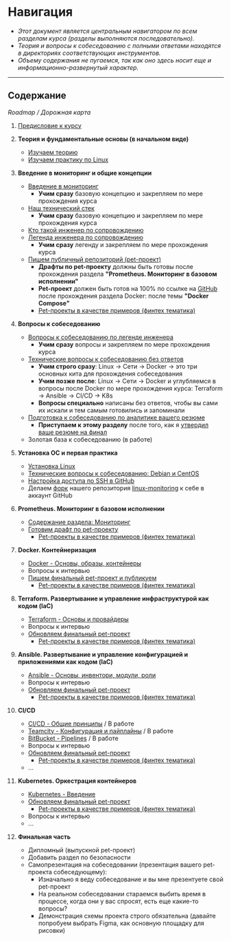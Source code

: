 # Навигация

- _Этот документ является центральным навигатором по всем разделам курса (разделы выполняются последовательно)._
- _Теория и вопросы к собеседованию с полными ответами находятся в директориях соответствующих инструментов._
- _Объему содержания не пугаемся, так как оно здесь носит еще и информационно-развернутый характер._

---

## Содержание

_Roadmap / Дорожная карта_

1. [Предисловие к курсу](https://github.com/lamjob1993/linux-monitoring/blob/main/navigation/others/%D0%9F%D1%80%D0%B5%D0%B4%D0%B8%D1%81%D0%BB%D0%BE%D0%B2%D0%B8%D0%B5%20%D0%BA%20%D0%BA%D1%83%D1%80%D1%81%D1%83.md)
2.  **Теория и фундаментальные основы (в начальном виде)**
    * [Изучаем теорию](https://teletype.in/@lamjob/wjNvt64l77l)
    * [Изучаем практику по Linux](https://teletype.in/@lamjob/SsV-puwmQlR)

3.  **Введение в мониторинг и общие концепции**
    * [Введение в мониторинг](https://github.com/lamjob1993/linux-monitoring/tree/main/navigation/introduction_monitoring)
       * **Учим сразу** базовую концепцию и закрепляем по мере прохождения курса
    * [Наш технический стек](https://github.com/lamjob1993/linux-monitoring/blob/main/navigation/others/%D0%A1%D1%82%D0%B5%D0%BA%20%D0%BE%D1%82%D0%B4%D0%B5%D0%BB%D0%B0.md)
       * **Учим сразу** базовую концепцию и закрепляем по мере прохождения курса
    * [Кто такой инженер по сопровождению](https://teletype.in/@lamjob/B9uUuCqXaTu)
    * [Легенда инженера по сопровождению](https://github.com/lamjob1993/linux-monitoring/blob/main/navigation/others/%D0%9B%D0%B5%D0%B3%D0%B5%D0%BD%D0%B4%D0%B0%20%D0%B8%D0%BD%D0%B6%D0%B5%D0%BD%D0%B5%D1%80%D0%B0.md)
       * **Учим сразу** легенду и закрепляем по мере прохождения курса
    * [Пишем публичный репозиторий (pet-проект)](https://github.com/lamjob1993/linux-monitoring/blob/main/navigation/public_repository/README.md)
       * **Драфты по pet-проекту** должны быть готовы после прохождения раздела **"Prometheus. Мониторинг в базовом исполнении"**
       * **Pet-проект** должен быть готов на 100% по ссылке на [GitHub](https://github.com/) после прохождения раздела Docker: после темы **"Docker Compose"**
       * [Pet-проекты в качестве примеров (финтех тематика)
](https://github.com/lamjob1993/linux-monitoring/blob/main/navigation/public_repository/example-pet.md)
    
4. **Вопросы к собеседованию**
    * [Вопросы к собеседованию по легенде инженера](https://github.com/lamjob1993/linux-monitoring/blob/main/navigation/others/%D0%92%D0%BE%D0%BF%D1%80%D0%BE%D1%81%D1%8B%20%D0%BA%20%D0%BB%D0%B5%D0%B3%D0%B5%D0%BD%D0%B4%D0%B5.md)
       * **Учим сразу** вопросы и закрепляем по мере прохождения курса
    * [Технические вопросы к собеседованию без ответов](https://github.com/lamjob1993/linux-monitoring/blob/main/navigation/others/%D0%92%D0%BE%D0%BF%D1%80%D0%BE%D1%81%D1%8B%20%D0%B1%D0%B5%D0%B7%20%D0%BE%D1%82%D0%B2%D0%B5%D1%82%D0%BE%D0%B2.md)
       * **Учим строго сразу**: Linux → Сети → Docker → это три основных кита для прохождения собеседования
       * **Учим позже после**: Linux → Сети → Docker и углубляемся в вопросы после Docker по мере прохождения курса: Terraform → Ansible → CI/CD → K8s
       * **Вопросы специально** написаны без ответов, чтобы вы сами их искали и тем самым готовились и запоминали
    * [Подготовка к собеседованию по аналитике вашего резюме](https://github.com/lamjob1993/linux-monitoring/blob/main/navigation/cv_final/README.md)
       * **Приступаем к этому разделу** после того, как я [утвердил ваше резюме на финал](https://t.me/c/2168307578/253/257)
    * Золотая база к собеседованию (в работе)

4. **Установка ОС и первая практика**
    * [Установка Linux](https://github.com/lamjob1993/linux-monitoring/tree/main/tasks/linux_install)
    * [Технические вопросы к собеседованию: Debian и CentOS](https://github.com/lamjob1993/linux-monitoring/blob/main/tasks/linux_install/tech_questions.md)
    * [Настройка доступа по SSH в GitHub](https://github.com/lamjob1993/linux-monitoring/blob/main/.files/%D0%93%D0%B5%D0%BD%D0%B5%D1%80%D0%B0%D1%86%D0%B8%D1%8F%20SSH%20%D0%B4%D0%BB%D1%8F%20GitHub.md)
    * Делаем [форк](https://github.com/lamjob1993/linux-monitoring/blob/main/.files/%D0%A4%D0%BE%D1%80%D0%BA%20%D0%B2%20GitHub.md) нашего репозитория [linux-monitoring](https://github.com/lamjob1993/linux-monitoring) к себе в аккаунт GitHub

5.  **Prometheus. Мониторинг в базовом исполнении**
    * [Содержание раздела: Мониторинг](https://github.com/lamjob1993/linux-monitoring/blob/main/tasks/README.md)
    * [Готовим драфт по pet-проекту](https://github.com/lamjob1993/linux-monitoring/blob/main/navigation/public_repository/README.md)
       * [Pet-проекты в качестве примеров (финтех тематика)](https://github.com/lamjob1993/linux-monitoring/blob/main/navigation/public_repository/example-pet.md)

6.  **Docker. Контейнеризация**
    * [Docker - Основы, образы, контейнеры](https://github.com/lamjob1993/docker-monitoring)
    * Вопросы к интервью
    * [Пишем финальный pet-проект и публикуем](https://github.com/lamjob1993/linux-monitoring/blob/main/navigation/public_repository/README.md)
       * [Pet-проекты в качестве примеров (финтех тематика)](https://github.com/lamjob1993/linux-monitoring/blob/main/navigation/public_repository/example-pet.md)

7.  **Terraform. Развертывание и управление инфраструктурой как кодом (IaC)**
    * [Terraform - Основы и провайдеры](https://github.com/lamjob1993/terraform-monitoring)
    * Вопросы к интервью
    * [Обновляем финальный pet-проект](https://github.com/lamjob1993/linux-monitoring/blob/main/navigation/public_repository/README.md)
       * [Pet-проекты в качестве примеров (финтех тематика)](https://github.com/lamjob1993/linux-monitoring/blob/main/navigation/public_repository/example-pet.md)

8.  **Ansible. Развертывание и управление конфигурацией и приложениями как кодом (IaC)**
    * [Ansible - Основы, инвентори, модули, роли](https://github.com/lamjob1993/ansible-monitoring/tree/main)
    * Вопросы к интервью
    * [Обновляем финальный pet-проект](https://github.com/lamjob1993/linux-monitoring/blob/main/navigation/public_repository/README.md)
       * [Pet-проекты в качестве примеров (финтех тематика)](https://github.com/lamjob1993/linux-monitoring/blob/main/navigation/public_repository/example-pet.md)

9.  **CI/CD**
    * [CI/CD - Общие принципы](https://github.com/lamjob1993/ci-cd-monitoring) / В работе
    * [Teamcity - Конфигурация и пайплайны](https://github.com/lamjob1993/ci-cd-monitoring) / В работе
    * [BitBucket - Pipelines](https://github.com/lamjob1993/ci-cd-monitoring) / В работе
    * Вопросы к интервью
    * [Обновляем финальный pet-проект](https://github.com/lamjob1993/linux-monitoring/blob/main/navigation/public_repository/README.md)
       * [Pet-проекты в качестве примеров (финтех тематика)](https://github.com/lamjob1993/linux-monitoring/blob/main/navigation/public_repository/example-pet.md)
    * ...

10. **Kubernetes. Оркестрация контейнеров**
    * [Kubernetes - Введение](https://github.com/lamjob1993/kubernetes-monitoring)
    * [Обновляем финальный pet-проект](https://github.com/lamjob1993/linux-monitoring/blob/main/navigation/public_repository/README.md)
       * [Pet-проекты в качестве примеров (финтех тематика)](https://github.com/lamjob1993/linux-monitoring/blob/main/navigation/public_repository/example-pet.md)
    * Вопросы к интервью
    * ...

11. **Финальная часть**
    * Дипломный (выпускной pet-проект)
    * Добавить раздел по безопасности
    * Самопрезентация на собеседовании (презентация вашего pet-проекта собеседующему):
       * Изначально я веду собеседование и вы мне презентуете свой pet-проект
       * На реальном собеседовании стараемся выбить время в процессе, когда они у вас спросят, есть еще какие-то вопросы?
       * Демонстрация схемы проекта строго обязательна (давайте попробуем выбрать Figma, как основную площадку для рисовки)

